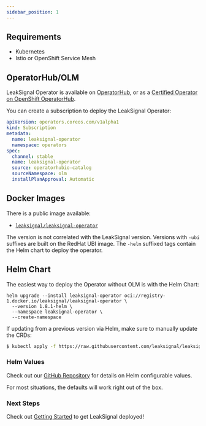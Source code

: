 ```yaml
---
sidebar_position: 1
---
```


## Requirements

* Kubernetes
* Istio or OpenShift Service Mesh

## OperatorHub/OLM

LeakSignal Operator is available on [OperatorHub](https://operatorhub.io/operator/leaksignal-operator), or as a [Certified Operator on OpenShift OperatorHub](https://catalog.redhat.com/software/container-stacks/detail/64f9f47e9c7ac3eb6ed9605d).

You can create a subscription to deploy the LeakSignal Operator:
```yaml
apiVersion: operators.coreos.com/v1alpha1
kind: Subscription
metadata:
  name: leaksignal-operator
  namespace: operators
spec:
  channel: stable
  name: leaksignal-operator
  source: operatorhubio-catalog
  sourceNamespace: olm
  installPlanApproval: Automatic
```

## Docker Images

There is a public image available:

* [`leaksignal/leaksignal-operator`](https://hub.docker.com/r/leaksignal/leaksignal-operator)

The version is not correlated with the LeakSignal version. Versions with `-ubi` suffixes are built on the RedHat UBI image. The `-helm` suffixed tags contain the Helm chart to deploy the operator.

## Helm Chart

The easiest way to deploy the Operator without OLM is with the Helm Chart:

```
helm upgrade --install leaksignal-operator oci://registry-1.docker.io/leaksignal/leaksignal-operator \
  --version 1.8.1-helm \
  --namespace leaksignal-operator \
  --create-namespace
```

If updating from a previous version via Helm, make sure to manually update the CRDs:
```bash
$ kubectl apply -f https://raw.githubusercontent.com/leaksignal/leaksignal-operator/v1.8.1/crds/leaksignal-crd.yaml https://raw.githubusercontent.com/leaksignal/leaksignal-operator/v1.8.1/crds/leaksignal-cluster-crd.yaml
```

### Helm Values

Check out our [GitHub Repository](https://github.com/leaksignal/leaksignal-operator/tree/master/chart) for details on Helm configurable values.

For most situations, the defaults will work right out of the box.

### Next Steps

Check out [Getting Started](./Getting%20Started) to get LeakSignal deployed!